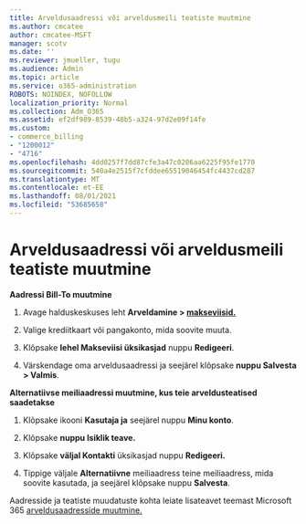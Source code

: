 ```yaml
---
title: Arveldusaadressi või arveldusmeili teatiste muutmine
ms.author: cmcatee
author: cmcatee-MSFT
manager: scotv
ms.date: ''
ms.reviewer: jmueller, tugu
ms.audience: Admin
ms.topic: article
ms.service: o365-administration
ROBOTS: NOINDEX, NOFOLLOW
localization_priority: Normal
ms.collection: Adm_O365
ms.assetid: ef2df989-8539-48b5-a324-97d2e09f14fe
ms.custom:
- commerce_billing
- "1200012"
- "4716"
ms.openlocfilehash: 4dd0257f7dd87cfe3a47c0206aa6225f95fe1770
ms.sourcegitcommit: 540a4e2515f7cfddee65519046454fc4437cd287
ms.translationtype: MT
ms.contentlocale: et-EE
ms.lasthandoff: 08/01/2021
ms.locfileid: "53685658"
---
```

# <a name="change-billing-address-or-billing-email-notifications"></a>Arveldusaadressi või arveldusmeili teatiste muutmine

**Aadressi Bill-To muutmine**

1. Avage halduskeskuses leht **Arveldamine > [makseviisid.](https://go.microsoft.com/fwlink/p/?linkid=2018806)**

2. Valige krediitkaart või pangakonto, mida soovite muuta.

3. Klõpsake **lehel Makseviisi üksikasjad** nuppu **Redigeeri**.

4. Värskendage oma arveldusaadressi ja seejärel klõpsake **nuppu Salvesta > Valmis**.

**Alternatiivse meiliaadressi muutmine, kus teie arveldusteatised saadetakse** 

1. Klõpsake ikooni **Kasutaja ja** seejärel nuppu **Minu konto**.

2. Klõpsake **nuppu Isiklik teave.**

3. Klõpsake **väljal Kontakti** üksikasjad nuppu **Redigeeri.**

4. Tippige väljale **Alternatiivne** meiliaadress teine meiliaadress, mida soovite kasutada, ja seejärel klõpsake nuppu **Salvesta**.

Aadresside ja teatiste muudatuste kohta leiate lisateavet teemast Microsoft 365 [arveldusaadresside muutmine.](/microsoft-365/commerce/billing-and-payments/change-your-billing-addresses)
